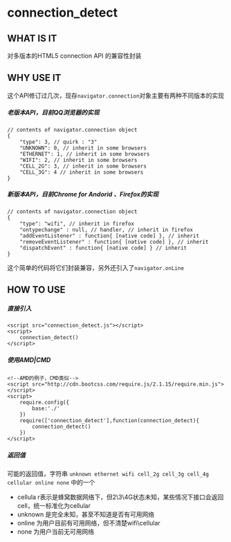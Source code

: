 # connection_detect

## WHAT IS IT

对多版本的HTML5 connection API 的兼容性封装

## WHY USE IT

这个API修订过几次，现存`navigator.connection`对象主要有两种不同版本的实现

##### 老版本API，目前QQ浏览器的实现

	// contents of navigator.connection object
	{
  		"type": 3, // quirk : "3"
  		"UNKNOWN": 0, // inherit in some browsers
  		"ETHERNET": 1, // inherit in some browsers
  		"WIFI": 2, // inherit in some browsers
  		"CELL_2G": 3, // inherit in some browsers
  		"CELL_3G": 4 // inherit in some browsers
	}
	
##### 新版本API，目前Chrome for Andorid 、Firefox的实现

	// contents of navigator.connection object
	{
  		"type": "wifi", // inherit in firefox
  		"ontypechange" : null, // handler, // inherit in firefox
  		"addEventListener" : function{ [native code] }, // inherit
  		"removeEventListener" : function{ [native code] }, // inherit
  		"dispatchEvent" : function{ [native code] } // inherit
	}

这个简单的代码将它们封装兼容，另外还引入了`navigator.onLine`

## HOW TO USE

##### 直接引入

	<script src="connection_detect.js"></script>
	<script>
		connection_detect()
	</script>

##### 使用AMD|CMD

	<!--AMD的例子，CMD类似-->
	<script src="http://cdn.bootcss.com/require.js/2.1.15/require.min.js"></script>
	<script>
		require.config({
			base:'./'
		})
		require(['connection_detect'],function(connection_detect){
			connection_detect()
		})
	</script>

##### 返回值

可能的返回值，字符串 `unknown ethernet wifi cell_2g cell_3g cell_4g cellular online none` 中的一个

* cellula r表示是蜂窝数据网络下，但2\3\4G状态未知，某些情况下接口会返回cell，统一标准化为cellular
* unknown 是完全未知，甚至不知道是否有可用网络
* online 为用户目前有可用网络，但不清楚wifi\cellular
* none 为用户当前无可用网络